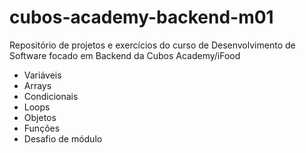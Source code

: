 # cubos-academy-backend-m01
Repositório de projetos e exercícios do curso de Desenvolvimento de Software focado em Backend da Cubos Academy/iFood
- Variáveis
- Arrays
- Condicionais
- Loops
- Objetos
- Funções
- Desafio de módulo
